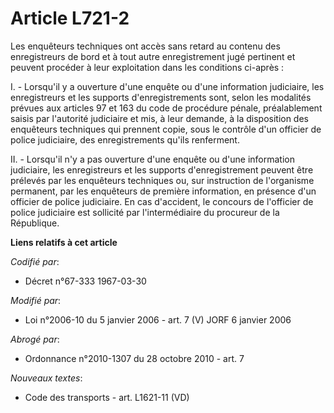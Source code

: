 # Article L721-2

Les enquêteurs techniques ont accès sans retard au contenu des enregistreurs de bord et à tout autre enregistrement jugé
pertinent et peuvent procéder à leur exploitation dans les conditions ci-après :

I. - Lorsqu'il y a ouverture d'une enquête ou d'une information judiciaire, les enregistreurs et les supports
d'enregistrements sont, selon les modalités prévues aux articles 97 et 163 du code de procédure pénale, préalablement saisis
par l'autorité judiciaire et mis, à leur demande, à la disposition des enquêteurs techniques qui prennent copie, sous le
contrôle d'un officier de police judiciaire, des enregistrements qu'ils renferment.

II. - Lorsqu'il n'y a pas ouverture d'une enquête ou d'une information judiciaire, les enregistreurs et les supports
d'enregistrement peuvent être prélevés par les enquêteurs techniques ou, sur instruction de l'organisme permanent, par les
enquêteurs de première information, en présence d'un officier de police judiciaire. En cas d'accident, le concours de
l'officier de police judiciaire est sollicité par l'intermédiaire du procureur de la République.

**Liens relatifs à cet article**

_Codifié par_:

  - Décret n°67-333 1967-03-30

_Modifié par_:

  - Loi n°2006-10 du 5 janvier 2006 - art. 7 (V) JORF 6 janvier 2006

_Abrogé par_:

  - Ordonnance n°2010-1307 du 28 octobre 2010 - art. 7

_Nouveaux textes_:

  - Code des transports - art. L1621-11 (VD)
